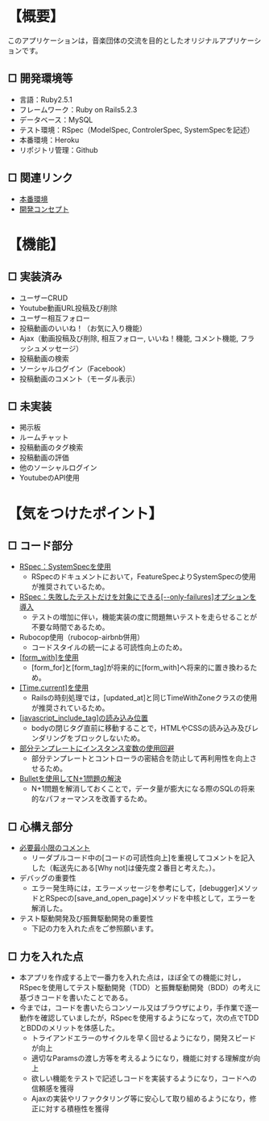 # 【概要】
このアプリケーションは，音楽団体の交流を目的としたオリジナルアプリケーションです。
## □ 開発環境等
- 言語：Ruby2.5.1
- フレームワーク：Ruby on Rails5.2.3
- データベース：MySQL
- テスト環境：RSpec（ModelSpec, ControlerSpec, SystemSpecを記述）
- 本番環境：Heroku
- リポジトリ管理：Github

## □ 関連リンク
- [本番環境](https://general-concert-0319.herokuapp.com/)
- [開発コンセプト](https://qiita.com/Moo_Moo_Farm/items/88e829c24e0c0f11c6b5)

# 【機能】
## □ 実装済み
- ユーザーCRUD
- Youtube動画URL投稿及び削除
- ユーザー相互フォロー
- 投稿動画のいいね！（お気に入り機能）
- Ajax（動画投稿及び削除, 相互フォロー, いいね！機能, コメント機能, フラッシュメッセージ）
- 投稿動画の検索
- ソーシャルログイン（Facebook）
- 投稿動画のコメント（モーダル表示）

## □ 未実装
- 掲示板
- ルームチャット
- 投稿動画のタグ検索
- 投稿動画の評価
- 他のソーシャルログイン
- YoutubeのAPI使用

# 【気をつけたポイント】
## □ コード部分
- [RSpec：SystemSpecを使用](https://qiita.com/jnchito/items/c7e6e7abf83598a6516d)
  - RSpecのドキュメントにおいて，FeatureSpecよりSystemSpecの使用が推奨されているため。
- [RSpec：失敗したテストだけを対象にできる[--only-failures]オプションを導入](https://blog.piyo.tech/posts/2018-05-16-rspec-only-failures/)
  - テストの増加に伴い，機能実装の度に問題無いテストを走らせることが不要な時間であるため。
- Rubocop使用（rubocop-airbnb併用）
  - コードスタイルの統一による可読性向上のため。
- [[form_with]を使用](https://qiita.com/hmmrjn/items/24f3b8eade206ace17e2)
  - [form_for]と[form_tag]が将来的に[form_with]へ将来的に置き換わるため。
- [[Time.current]を使用](https://doruby.jp/users/takeshita/entries/Rails-%E6%99%82%E5%88%BB%E5%87%A6%E7%90%86%E3%81%A7%E3%81%AF%E3%80%81Time-current--Time-zone-local-%3CTimeWithZone%E3%82%AF%E3%83%A9%E3%82%B9%3E-%E3%82%92%E4%BD%BF%E3%81%86)
  - Railsの時刻処理では，[updated_at]と同じTimeWithZoneクラスの使用が推奨されているため。
- [[javascript_include_tag]の読み込み位置](https://teratail.com/questions/14600)
  - bodyの閉じタグ直前に移動することで，HTMLやCSSの読み込み及びレンダリングをブロックしないため。
- [部分テンプレートにインスタンス変数の使用回避](https://qiita.com/mom0tomo/items/e1e3fd29729b2d112a48)
  - 部分テンプレートとコントローラの密結合を防止して再利用性を向上させるため。
- [Bulletを使用してN+1問題の解決](https://qiita.com/hirotakasasaki/items/e0be0b3fd7b0eb350327)
  - N+1問題を解消しておくことで，データ量が膨大になる際のSQLの将来的なパフォーマンスを改善するため。

## □ 心構え部分
- [必要最小限のコメント](https://twitter.com/t_wada/status/904916106153828352)
  - リーダブルコード中の[コードの可読性向上]を重視してコメントを記入した（転送先にある[Why not]は優先度２番目と考えた。）。
- デバッグの重要性
  - エラー発生時には，エラーメッセージを参考にして，[debugger]メソッドとRSpecの[save_and_open_page]メソッドを中核として，エラーを解消した。
- テスト駆動開発及び振舞駆動開発の重要性
  - 下記の力を入れた点をご参照願います。

## □ 力を入れた点
- 本アプリを作成する上で一番力を入れた点は，ほぼ全ての機能に対し，RSpecを使用してテスト駆動開発（TDD）と振舞駆動開発（BDD）の考えに基づきコードを書いたことである。
- 今までは，コードを書いたらコンソール又はブラウザにより，手作業で逐一動作を確認していましたが，RSpecを使用するようになって，次の点でTDDとBDDのメリットを体感した。
  - トライアンドエラーのサイクルを早く回せるようになり，開発スピードが向上
  - 適切なParamsの渡し方等を考えるようになり，機能に対する理解度が向上
  - 欲しい機能をテストで記述しコードを実装するようになり，コードへの信頼感を獲得
  - Ajaxの実装やリファクタリング等に安心して取り組めるようになり，修正に対する積極性を獲得

